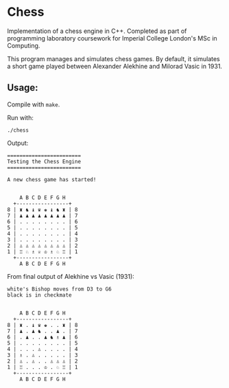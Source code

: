 # Chess
Implementation of a chess engine in C++. Completed as part of programming laboratory coursework for Imperial College London's MSc in Computing.

This program manages and simulates chess games. By default, it simulates a short game played between Alexander Alekhine and Milorad Vasic in 1931.

## Usage:

Compile with `make`.

Run with:

```
./chess
```
Output:

```
========================
Testing the Chess Engine
========================

A new chess game has started!


    A B C D E F G H 
  +-----------------+
8 | ♜ ♞ ♝ ♛ ♚ ♝ ♞ ♜ | 8
7 | ♟ ♟ ♟ ♟ ♟ ♟ ♟ ♟ | 7
6 | . . . . . . . . | 6
5 | . . . . . . . . | 5
4 | . . . . . . . . | 4
3 | . . . . . . . . | 3
2 | ♙ ♙ ♙ ♙ ♙ ♙ ♙ ♙ | 2
1 | ♖ ♘ ♗ ♕ ♔ ♗ ♘ ♖ | 1
  +-----------------+
    A B C D E F G H 
```

From final output of Alekhine vs Vasic (1931):
```
white's Bishop moves from D3 to G6
black is in checkmate


    A B C D E F G H 
  +-----------------+
8 | ♜ . ♝ ♛ ♚ . . ♜ | 8
7 | ♟ . ♟ ♞ . . ♟ . | 7
6 | . ♟ . . ♟ ♞ ♗ ♟ | 6
5 | . . . . . . . . | 5
4 | . . . ♙ . . . . | 4
3 | ♗ . ♙ . . . . . | 3
2 | ♙ . ♙ . . ♙ ♙ ♙ | 2
1 | ♖ . . . ♔ . ♘ ♖ | 1
  +-----------------+
    A B C D E F G H 
```
